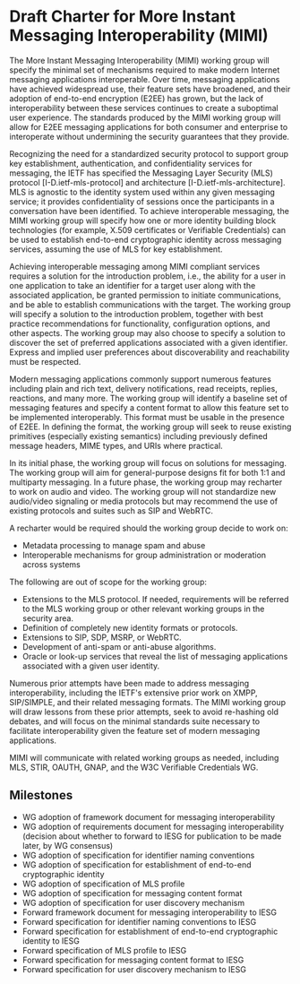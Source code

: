 # Draft Charter for More Instant Messaging Interoperability (MIMI)

The More Instant Messaging Interoperability (MIMI) working group will specify the minimal set of mechanisms required to make modern Internet messaging applications interoperable. Over time, messaging applications have achieved widespread use, their feature sets have broadened, and their adoption of end-to-end encryption (E2EE) has grown, but the lack of interoperability between these services continues to create a suboptimal user experience. The standards produced by the MIMI working group will allow for E2EE messaging applications for both consumer and enterprise to interoperate without undermining the security guarantees that they provide. 

Recognizing the need for a standardized security protocol to support group key establishment, authentication, and confidentiality services for messaging, the IETF has specified the Messaging Layer Security (MLS) protocol [I-D.ietf-mls-protocol] and architecture [I-D.ietf-mls-architecture]. MLS is agnostic to the identity system used within any given messaging service; it provides confidentiality of sessions once the participants in a conversation have been identified. To achieve interoperable messaging, the MIMI working group will specify how one or more identity building block technologies (for example, X.509 certificates or Verifiable Credentials) can be used to establish end-to-end cryptographic identity across messaging services, assuming the use of MLS for key establishment. 

Achieving interoperable messaging among MIMI compliant services requires a solution for the introduction problem, i.e., the ability for a user in one application to take an identifier for a target user along with the associated application, be granted permission to initiate communications, and be able to establish communications with the target. The working group will specify a solution to the introduction problem, together with best practice recommendations for functionality, configuration options, and other aspects. The working group may also choose to specify a solution to discover the set of preferred applications associated with a given identifier. Express and implied user preferences about discoverability and reachability must be respected. 

Modern messaging applications commonly support numerous features including plain and rich text, delivery notifications, read receipts, replies, reactions, and many more. The working group will identify a baseline set of messaging features and specify a content format to allow this feature set to be implemented interoperably. This format must be usable in the presence of E2EE. In defining the format, the working group will seek to reuse existing primitives (especially existing semantics) including previously defined message headers, MIME types, and URIs where practical.

In its initial phase, the working group will focus on solutions for messaging. The working group will aim for general-purpose designs fit for both 1:1 and multiparty messaging. In a future phase, the working group may recharter to work on audio and video. The working group will not standardize new audio/video signaling or media protocols but may recommend the use of existing protocols and suites such as SIP and WebRTC. 

A recharter would be required should the working group decide to work on:
* Metadata processing to manage spam and abuse
* Interoperable mechanisms for group administration or moderation across systems

The following are out of scope for the working group:

* Extensions to the MLS protocol. If needed, requirements will be referred to the MLS working group or other relevant working groups in the security area.
* Definition of completely new identity formats or protocols.
* Extensions to SIP, SDP, MSRP, or WebRTC.
* Development of anti-spam or anti-abuse algorithms.
* Oracle or look-up services that reveal the list of messaging applications associated with a given user identity.

Numerous prior attempts have been made to address messaging interoperability, including the IETF's extensive prior work on XMPP, SIP/SIMPLE, and their related messaging formats. The MIMI working group will draw lessons from these prior attempts, seek to avoid re-hashing old debates, and will focus on the minimal standards suite necessary to facilitate interoperability given the feature set of modern messaging applications.

MIMI will communicate with related working groups as needed, including MLS, STIR, OAUTH, GNAP, and the W3C Verifiable Credentials WG.

## Milestones

* WG adoption of framework document for messaging interoperability
* WG adoption of requirements document for messaging interoperability
  (decision about whether to forward to IESG for publication to be made later,
  by WG consensus)
* WG adoption of specification for identifier naming conventions
* WG adoption of specification for establishment of end-to-end cryptographic identity
* WG adoption of specification of MLS profile
* WG adoption of specification for messaging content format
* WG adoption of specification for user discovery mechanism
* Forward framework document for messaging interoperability to IESG
* Forward specification for identifier naming conventions to IESG
* Forward specification for establishment of end-to-end cryptographic identity to IESG
* Forward specification of MLS profile to IESG
* Forward specification for messaging content format to IESG
* Forward specification for user discovery mechanism to IESG








 

